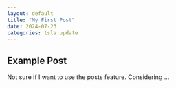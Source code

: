 ```yaml
---
layout: default
title: "My First Post"
date: 2024-07-23
categories: tsla update
---
```


## Example Post

Not sure if I want to use the posts feature. Considering ...
